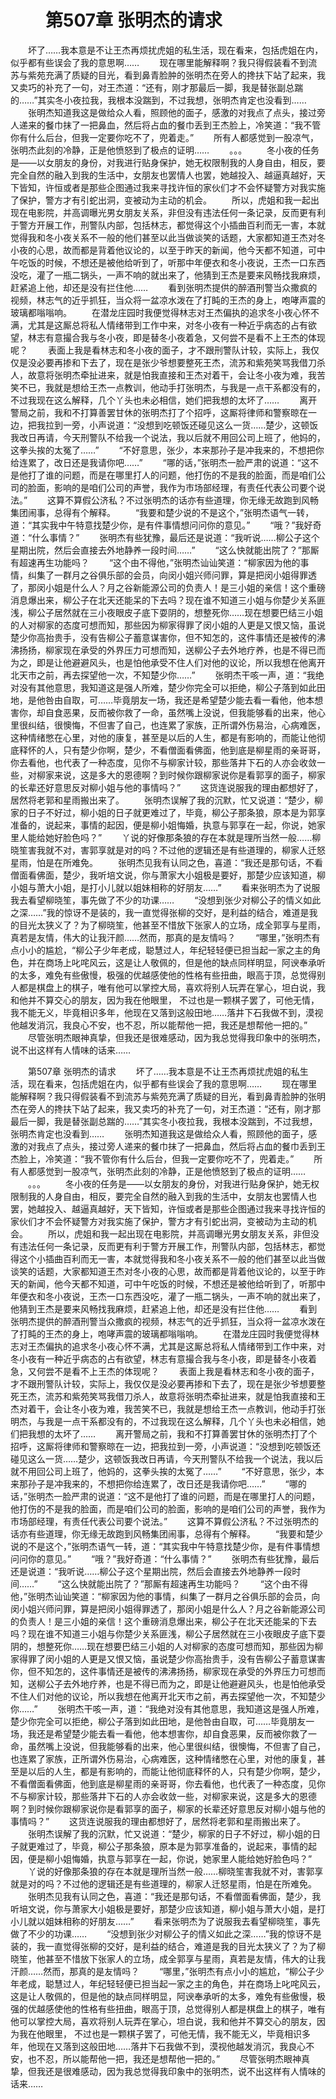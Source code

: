 # 　　第507章 张明杰的请求
　　坏了……我本意是不让王杰再烦扰虎姐的私生活，现在看来，包括虎姐在内，似乎都有些误会了我的意思啊……
　　现在哪里能解释啊？我只得假装看不到流苏与紫苑充满了质疑的目光，看到鼻青脸肿的张明杰在旁人的搀扶下站了起来，我又卖巧的补充了一句，对王杰道：“还有，刚才那最后一脚，我是替张副总踹的……”其实冬小夜拉我，我根本没踹到，不过我想，张明杰肯定也没看到……
　　张明杰知道我这是做给众人看，照顾他的面子，感激的对我点了点头，接过旁人递来的餐巾抹了一把鼻血，然后将占血的餐巾丢到王杰脸上，冷笑道：“我不管你有什么后台，但我一定要你吃不了，兜着走。”
　　所有人都感觉到一股凉气，张明杰此刻的冷静，正是他愤怒到了极点的证明……
　　。。。
　　冬小夜的任务是——以女朋友的身份，对我进行贴身保护，她无权限制我的人身自由，相反，要完全自然的融入到我的生活中，女朋友也罢情人也罢，她越投入、越逼真越好，天下皆知，许恒或者是那些企图通过我来寻找许恒的家伙们才不会怀疑警方对我实施了保护，警方才有引蛇出洞，变被动为主动的机会。
　　所以，虎姐和我一起出现在电影院，并高调曝光男女朋友关系，非但没有违法任何一条记录，反而更有利于警方开展工作，刑警队内部，包括林志，都觉得这个小插曲百利而无一害，本就觉得我和冬小夜关系不一般的他们甚至以此当做谈笑的话题，大家都知道王杰对冬小夜的心思，故而都是背着他议论的，以至于昨天的新闻，他今天都不知道，可中午吃饭的时候，不想还是被他给听到了，听那中年便衣和冬小夜说，王杰一口东西没吃，灌了一瓶二锅头，一声不响的就出来了，他猜到王杰是要来风畅找我麻烦，赶紧追上他，却还是没有拦住他……
　　看到张明杰提供的醉酒刑警当众撒疯的视频，林志气的近乎抓狂，当众将一盆凉水泼在了打盹的王杰的身上，咆哮声震的玻璃都嗡嗡响。
　　在潜龙庄园时我便觉得林志对王杰偏执的追求冬小夜心怀不满，尤其是这厮总将私人情绪带到工作中来，对冬小夜有一种近乎病态的占有欲望，林志有意撮合我与冬小夜，即是替冬小夜着急，又何尝不是看不上王杰的体现呢？
　　表面上我是看林志和冬小夜的面子，才不跟刑警队计较，实际上，我仅仅是没必要再掺和下去了，现在是张少爷想要整死王杰，流苏和紫苑笑骂我借刀杀人，故意将张明杰牵扯进来，就是怕我直接和王杰对着干，会让冬小夜为难，我苦笑不已，我就是想给王杰一点教训，他动手打张明杰，与我是一点干系都没有的，不过我现在这么解释，几个丫头也未必相信，她们把我想的太坏了……
　　离开警局之前，我和不打算善罢甘休的张明杰打了个招呼，这厮将律师和警察晾在一边，把我拉到一旁，小声说道：“没想到吃顿饭还碰见这么一货……楚少，这顿饭我改日再请，今天刑警队不给我一个说法，我以后就不用回公司上班了，他妈的，这拳头挨的太冤了……”
　　“不好意思，张少，本来那孙子是冲我来的，不想把你给连累了，改日还是我请你吧……”
　　“哪的话，”张明杰一脸严肃的说道：“这不是他打了谁的问题，而是在哪里打人的问题，他打伤的不是我的脸面，而是咱们公司的脸面，影响的是咱们公司的声誉，我作为市场部经理，有责任代表公司要个说法。”
　　这算不算假公济私？不过张明杰的话亦有些道理，你无缘无故跑到风畅集团闹事，总得有个解释。
　　“我要和楚少说的不是这个，”张明杰语气一转，道：“其实我中午特意找楚少你，是有件事情想问问你的意见。”
　　“哦？”我好奇道：“什么事情？”
　　张明杰有些犹豫，最后还是说道：“我听说……柳公子这个星期出院，然后会直接去外地静养一段时间……”
　　“这么快就能出院了？”那厮有超速再生功能吗？
　　“这个由不得他，”张明杰讪讪笑道：“柳家因为他的事情，纠集了一群月之谷俱乐部的会员，向闵小姐兴师问罪，算是把闵小姐得罪透了，那闵小姐是什么人？月之谷新能源公司的负责人！是三小姐的亲信！这个重磅消息爆出来，柳公子在北天还能呆的下去吗？现在谁不知道三小姐与你楚少关系匪浅，柳公子居然就在三小夜眼皮子底下耍阴的，想整死你……现在想要巴结三小姐的人对柳家的态度可想而知，那些因为柳家得罪了闵小姐的人更是又恨又恼，虽说楚少你高抬贵手，没有告柳公子蓄意谋害你，但不知怎的，这件事情还是被传的沸沸扬扬，柳家现在承受的外界压力可想而知，送柳公子去外地疗养，也是不得已而为之，即是让他避避风头，也是怕他承受不住人们对他的议论，所以我想在他离开北天市之前，再去探望他一次，不知楚少你……”
　　张明杰干咳一声，道：“我绝对没有其他意思，我知道这是强人所难，楚少你完全可以拒绝，柳公子落到如此田地，是他咎由自取，可……毕竟朋友一场，我还是希望楚少能去看一看他，他本想害你，却自食恶果，反而被你救了一命，虽然嘴上没说，但我能够看的出来，他心里很纠结，很懊悔，不但害了自己，也连累了家族，正所谓外伤易治，心病难医，这种情绪憋在心里，对他的康复，甚至是以后的人生，都是有影响的，而能让他彻底释怀的人，只有楚少你啊，楚少，不看僧面看佛面，他到底是柳星雨的亲哥哥，你去看他，也代表了一种态度，见你不与柳家计较，那些落井下石的人亦会收敛一些，对柳家来说，这是多大的恩德啊？到时候你跟柳家说你是看郭享的面子，柳家的长辈还好意思反对柳小姐与他的事情吗？”
　　这货连说服我的理由都想好了，居然将老郭和星雨搬出来了。
　　张明杰误解了我的沉默，忙又说道：“楚少，柳家的日子不好过，柳小姐的日子就更难过了，毕竟，柳公子那条狼，原本是为郭享准备的，说起来，事情的起因，便是柳小姐悔婚，执意与郭享在一起，你说，她家里人能给她好脸色吗？”
　　丫说的好像那条狼的存在本就是理所当然一般……柳晓笙害我就不对，害郭享就是对的吗？不过他的逻辑还是有些道理的，柳家人迁怒星雨，怕是在所难免。
　　张明杰见我有认同之色，喜道：“我还是那句话，不看僧面看佛面，楚少，我听培文说，你与萧家大小姐极是要好，那楚少应该知道，柳小姐与萧大小姐，是打小儿就以姐妹相称的好朋友……”
　　看来张明杰为了说服我去看望柳晓笙，事先做了不少的功课……
　　“没想到张少对柳公子的情义如此之深……”我的惊讶不是装的，我一直觉得张柳的交好，是利益的结合，难道是我的目光太狭义了？为了柳晓笙，他甚至不惜放下张家人的立场，成全郭享与星雨，真若是友情，伟大的让我汗颜……然而，那真的是友情吗？
　　“哪里，”张明杰有点小小的尴尬，“柳公子少年老成，聪慧过人，年纪轻轻便已担当起一家之主的角色，并在商场上叱咤风云，这是让人敬佩的，但是他的缺点同样明显，阿谀奉承听的太多，难免有些傲慢，极强的优越感使他的性格有些扭曲，眼高于顶，总觉得别人都是棋盘上的棋子，唯有他可以掌控大局，喜欢将别人玩弄在掌心，坦白说，我和他并不算交心的朋友，因为我在他眼里， 不过也是一颗棋子罢了，可他无情，我不能无义，毕竟相识多年，他现在又落到这般田地……落井下石我做不到，漠视他越发消沉，我良心不安，也不忍，所以能帮他一把，我还是想帮他一把的。”
　　尽管张明杰眼神真挚，但我还是很难感动，因为我总觉得我印象中的张明杰，说不出这样有人情味的话来……

　　第507章 张明杰的请求
　　坏了……我本意是不让王杰再烦扰虎姐的私生活，现在看来，包括虎姐在内，似乎都有些误会了我的意思啊……
　　现在哪里能解释啊？我只得假装看不到流苏与紫苑充满了质疑的目光，看到鼻青脸肿的张明杰在旁人的搀扶下站了起来，我又卖巧的补充了一句，对王杰道：“还有，刚才那最后一脚，我是替张副总踹的……”其实冬小夜拉我，我根本没踹到，不过我想，张明杰肯定也没看到……
　　张明杰知道我这是做给众人看，照顾他的面子，感激的对我点了点头，接过旁人递来的餐巾抹了一把鼻血，然后将占血的餐巾丢到王杰脸上，冷笑道：“我不管你有什么后台，但我一定要你吃不了，兜着走。”
　　所有人都感觉到一股凉气，张明杰此刻的冷静，正是他愤怒到了极点的证明……
　　。。。
　　冬小夜的任务是——以女朋友的身份，对我进行贴身保护，她无权限制我的人身自由，相反，要完全自然的融入到我的生活中，女朋友也罢情人也罢，她越投入、越逼真越好，天下皆知，许恒或者是那些企图通过我来寻找许恒的家伙们才不会怀疑警方对我实施了保护，警方才有引蛇出洞，变被动为主动的机会。
　　所以，虎姐和我一起出现在电影院，并高调曝光男女朋友关系，非但没有违法任何一条记录，反而更有利于警方开展工作，刑警队内部，包括林志，都觉得这个小插曲百利而无一害，本就觉得我和冬小夜关系不一般的他们甚至以此当做谈笑的话题，大家都知道王杰对冬小夜的心思，故而都是背着他议论的，以至于昨天的新闻，他今天都不知道，可中午吃饭的时候，不想还是被他给听到了，听那中年便衣和冬小夜说，王杰一口东西没吃，灌了一瓶二锅头，一声不响的就出来了，他猜到王杰是要来风畅找我麻烦，赶紧追上他，却还是没有拦住他……
　　看到张明杰提供的醉酒刑警当众撒疯的视频，林志气的近乎抓狂，当众将一盆凉水泼在了打盹的王杰的身上，咆哮声震的玻璃都嗡嗡响。
　　在潜龙庄园时我便觉得林志对王杰偏执的追求冬小夜心怀不满，尤其是这厮总将私人情绪带到工作中来，对冬小夜有一种近乎病态的占有欲望，林志有意撮合我与冬小夜，即是替冬小夜着急，又何尝不是看不上王杰的体现呢？
　　表面上我是看林志和冬小夜的面子，才不跟刑警队计较，实际上，我仅仅是没必要再掺和下去了，现在是张少爷想要整死王杰，流苏和紫苑笑骂我借刀杀人，故意将张明杰牵扯进来，就是怕我直接和王杰对着干，会让冬小夜为难，我苦笑不已，我就是想给王杰一点教训，他动手打张明杰，与我是一点干系都没有的，不过我现在这么解释，几个丫头也未必相信，她们把我想的太坏了……
　　离开警局之前，我和不打算善罢甘休的张明杰打了个招呼，这厮将律师和警察晾在一边，把我拉到一旁，小声说道：“没想到吃顿饭还碰见这么一货……楚少，这顿饭我改日再请，今天刑警队不给我一个说法，我以后就不用回公司上班了，他妈的，这拳头挨的太冤了……”
　　“不好意思，张少，本来那孙子是冲我来的，不想把你给连累了，改日还是我请你吧……”
　　“哪的话，”张明杰一脸严肃的说道：“这不是他打了谁的问题，而是在哪里打人的问题，他打伤的不是我的脸面，而是咱们公司的脸面，影响的是咱们公司的声誉，我作为市场部经理，有责任代表公司要个说法。”
　　这算不算假公济私？不过张明杰的话亦有些道理，你无缘无故跑到风畅集团闹事，总得有个解释。
　　“我要和楚少说的不是这个，”张明杰语气一转，道：“其实我中午特意找楚少你，是有件事情想问问你的意见。”
　　“哦？”我好奇道：“什么事情？”
　　张明杰有些犹豫，最后还是说道：“我听说……柳公子这个星期出院，然后会直接去外地静养一段时间……”
　　“这么快就能出院了？”那厮有超速再生功能吗？
　　“这个由不得他，”张明杰讪讪笑道：“柳家因为他的事情，纠集了一群月之谷俱乐部的会员，向闵小姐兴师问罪，算是把闵小姐得罪透了，那闵小姐是什么人？月之谷新能源公司的负责人！是三小姐的亲信！这个重磅消息爆出来，柳公子在北天还能呆的下去吗？现在谁不知道三小姐与你楚少关系匪浅，柳公子居然就在三小夜眼皮子底下耍阴的，想整死你……现在想要巴结三小姐的人对柳家的态度可想而知，那些因为柳家得罪了闵小姐的人更是又恨又恼，虽说楚少你高抬贵手，没有告柳公子蓄意谋害你，但不知怎的，这件事情还是被传的沸沸扬扬，柳家现在承受的外界压力可想而知，送柳公子去外地疗养，也是不得已而为之，即是让他避避风头，也是怕他承受不住人们对他的议论，所以我想在他离开北天市之前，再去探望他一次，不知楚少你……”
　　张明杰干咳一声，道：“我绝对没有其他意思，我知道这是强人所难，楚少你完全可以拒绝，柳公子落到如此田地，是他咎由自取，可……毕竟朋友一场，我还是希望楚少能去看一看他，他本想害你，却自食恶果，反而被你救了一命，虽然嘴上没说，但我能够看的出来，他心里很纠结，很懊悔，不但害了自己，也连累了家族，正所谓外伤易治，心病难医，这种情绪憋在心里，对他的康复，甚至是以后的人生，都是有影响的，而能让他彻底释怀的人，只有楚少你啊，楚少，不看僧面看佛面，他到底是柳星雨的亲哥哥，你去看他，也代表了一种态度，见你不与柳家计较，那些落井下石的人亦会收敛一些，对柳家来说，这是多大的恩德啊？到时候你跟柳家说你是看郭享的面子，柳家的长辈还好意思反对柳小姐与他的事情吗？”
　　这货连说服我的理由都想好了，居然将老郭和星雨搬出来了。
　　张明杰误解了我的沉默，忙又说道：“楚少，柳家的日子不好过，柳小姐的日子就更难过了，毕竟，柳公子那条狼，原本是为郭享准备的，说起来，事情的起因，便是柳小姐悔婚，执意与郭享在一起，你说，她家里人能给她好脸色吗？”
　　丫说的好像那条狼的存在本就是理所当然一般……柳晓笙害我就不对，害郭享就是对的吗？不过他的逻辑还是有些道理的，柳家人迁怒星雨，怕是在所难免。
　　张明杰见我有认同之色，喜道：“我还是那句话，不看僧面看佛面，楚少，我听培文说，你与萧家大小姐极是要好，那楚少应该知道，柳小姐与萧大小姐，是打小儿就以姐妹相称的好朋友……”
　　看来张明杰为了说服我去看望柳晓笙，事先做了不少的功课……
　　“没想到张少对柳公子的情义如此之深……”我的惊讶不是装的，我一直觉得张柳的交好，是利益的结合，难道是我的目光太狭义了？为了柳晓笙，他甚至不惜放下张家人的立场，成全郭享与星雨，真若是友情，伟大的让我汗颜……然而，那真的是友情吗？
　　“哪里，”张明杰有点小小的尴尬，“柳公子少年老成，聪慧过人，年纪轻轻便已担当起一家之主的角色，并在商场上叱咤风云，这是让人敬佩的，但是他的缺点同样明显，阿谀奉承听的太多，难免有些傲慢，极强的优越感使他的性格有些扭曲，眼高于顶，总觉得别人都是棋盘上的棋子，唯有他可以掌控大局，喜欢将别人玩弄在掌心，坦白说，我和他并不算交心的朋友，因为我在他眼里， 不过也是一颗棋子罢了，可他无情，我不能无义，毕竟相识多年，他现在又落到这般田地……落井下石我做不到，漠视他越发消沉，我良心不安，也不忍，所以能帮他一把，我还是想帮他一把的。”
　　尽管张明杰眼神真挚，但我还是很难感动，因为我总觉得我印象中的张明杰，说不出这样有人情味的话来……
